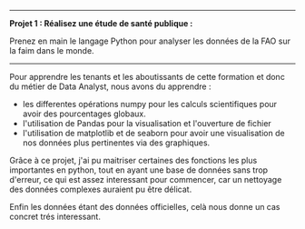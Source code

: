 -----------------------------------------------------------------------------------------------------------------------------------------------------------------------------------------------------

__Projet 1 : Réalisez une étude de santé publique :__

Prenez en main le langage Python pour analyser les données de la FAO sur la faim dans le monde.

-----------------------------------------------------------------------------------------------------------------------------------------------------------------------------------------------------

Pour apprendre les tenants et les aboutissants de cette formation et donc du métier de Data Analyst, nous avons du apprendre : 

- les differentes opérations numpy pour les calculs scientifiques pour avoir des pourcentages globaux.
- l'utilisation de Pandas pour la visualisation et l'ouverture de fichier
- l'utilisation de matplotlib et de seaborn pour avoir une visualisation de nos données plus pertinentes via des graphiques.

Grâce à ce projet, j'ai pu maitriser certaines des fonctions les plus importantes en python, tout en ayant une base de données sans trop d'erreur, ce qui est assez interessant pour commencer, car un nettoyage des données complexes auraient pu être délicat.

Enfin les données étant des données officielles, celà nous donne un cas concret trés interessant.
